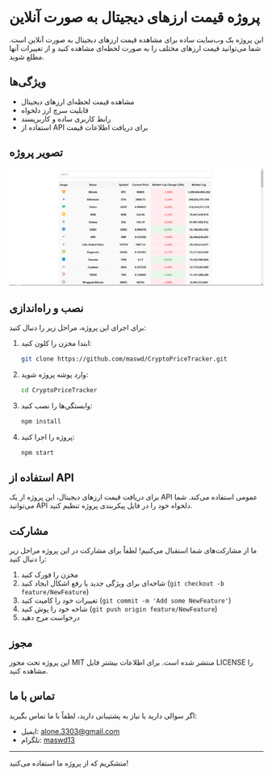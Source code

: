 # پروژه قیمت ارزهای دیجیتال به صورت آنلاین

این پروژه یک وب‌سایت ساده برای مشاهده قیمت ارزهای دیجیتال به صورت آنلاین است. شما می‌توانید قیمت ارزهای مختلف را به صورت لحظه‌ای مشاهده کنید و از تغییرات آنها مطلع شوید.

## ویژگی‌ها

- مشاهده قیمت لحظه‌ای ارزهای دیجیتال
- قابلیت سرچ ارز دلخواه
- رابط کاربری ساده و کاربرپسند
- استفاده از API برای دریافت اطلاعات قیمت

## تصویر پروژه

![ تصویر پروژه قیمت لحظه ای ارز دیجیتال ](./public/image.png)

## نصب و راه‌اندازی

برای اجرای این پروژه، مراحل زیر را دنبال کنید:

1. ابتدا مخزن را کلون کنید:
    ```bash
    git clone https://github.com/maswd/CryptoPriceTracker.git
    ```

2. وارد پوشه پروژه شوید:
    ```bash
    cd CryptoPriceTracker
    ```

3. وابستگی‌ها را نصب کنید:
    ```bash
    npm install
    ```

4. پروژه را اجرا کنید:
    ```bash
    npm start
    ```

## استفاده از API

برای دریافت قیمت ارزهای دیجیتال، این پروژه از یک API عمومی استفاده می‌کند. شما می‌توانید API دلخواه خود را در فایل پیکربندی پروژه تنظیم کنید.

## مشارکت

ما از مشارکت‌های شما استقبال می‌کنیم! لطفاً برای مشارکت در این پروژه مراحل زیر را دنبال کنید:

1. مخزن را فورک کنید
2. شاخه‌ای برای ویژگی جدید یا رفع اشکال ایجاد کنید (`git checkout -b feature/NewFeature`)
3. تغییرات خود را کامیت کنید (`git commit -m 'Add some NewFeature'`)
4. شاخه خود را پوش کنید (`git push origin feature/NewFeature`)
5. درخواست مرج دهید

## مجوز

این پروژه تحت مجوز MIT منتشر شده است. برای اطلاعات بیشتر فایل LICENSE را مشاهده کنید.

## تماس با ما

اگر سوالی دارید یا نیاز به پشتیبانی دارید، لطفاً با ما تماس بگیرید:

- ایمیل: alone.3303@gmail.com
- تلگرام: [maswd13](https://t.me/maswd13)

---

متشکریم که از پروژه ما استفاده می‌کنید!

